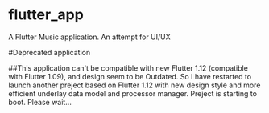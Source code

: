 # flutter_app

A Flutter Music application.
An attempt for UI/UX

#Deprecated application

##This application can't be compatible with new Flutter 1.12 (compatible with Flutter 1.09), and design seem to be Outdated. So I have restarted to launch another preject based on Flutter 1.12 with new design style and more efficient underlay data model and processor manager. Preject is starting to boot. Please wait...
